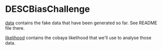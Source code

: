 # DESCBiasChallenge

[data](data) contains the fake data that have been generated so far. See README file there.

[likelihood](likelihood) contains the cobaya likelihood that we'll use to analyse those data.

